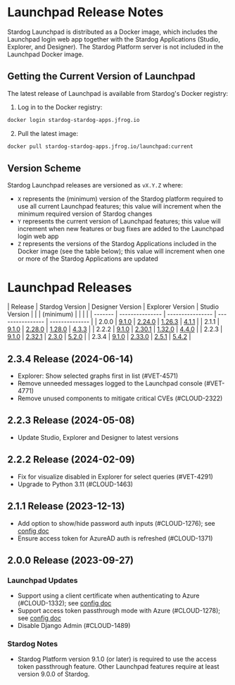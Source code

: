 # Launchpad Release Notes

Stardog Launchpad is distributed as a Docker image, which includes the Launchpad login web app together with the Stardog Applications (Studio, Explorer, and Designer). The Stardog Platform server is not included in the Launchpad Docker image.

## Getting the Current Version of Launchpad

The latest release of Launchpad is available from Stardog's Docker registry:

1. Log in to the Docker registry:

```bash
docker login stardog-stardog-apps.jfrog.io
```

2. Pull the latest image:

```bash
docker pull stardog-stardog-apps.jfrog.io/launchpad:current
```

## Version Scheme

Stardog Launchpad releases are versioned as `vX.Y.Z` where:

   - `X` represents the (minimum) version of the Stardog platform required to use all current Launchpad features; this value will increment when the minimum required version of Stardog changes
   - `Y` represents the current version of Launchpad features; this value will increment when new features or bug fixes are added to the Launchpad login web app
   - `Z` represents the versions of the Stardog Applications included in the Docker image (see the table below); this value will increment when one or more of the Stardog Applications are updated

# Launchpad Releases

| Release | Stardog Version | Designer Version | Explorer Version | Studio Version |
|         |    (minimum)    |                  |                  |                |
| ------- | --------------- | ---------------- | ---------------- | -------------- |
| 2.0.0   | [9.1.0](https://docs.stardog.com/release-notes/stardog-platform#910-release-2023-07-06) | [2.24.0](https://docs.stardog.com/release-notes/stardog-cloud/stardog-designer#v2240-release) | [1.26.3](https://docs.stardog.com/release-notes/stardog-cloud/stardog-explorer#v1263-release) | [4.1.1](https://docs.stardog.com/release-notes/stardog-cloud/stardog-studio#v411-release) |
| 2.1.1   | [9.1.0](https://docs.stardog.com/release-notes/stardog-platform#910-release-2023-07-06) | [2.28.0](https://docs.stardog.com/release-notes/stardog-cloud/stardog-designer#v2280-release) | [1.28.0](https://docs.stardog.com/release-notes/stardog-cloud/stardog-explorer#v1280-release) | [4.3.3](https://docs.stardog.com/release-notes/stardog-cloud/stardog-studio#v433-release) |
| 2.2.2   | [9.1.0](https://docs.stardog.com/release-notes/stardog-platform#910-release-2023-07-06) | [2.30.1](https://docs.stardog.com/release-notes/stardog-cloud/stardog-designer#v2301-release) | [1.32.0](https://docs.stardog.com/release-notes/stardog-cloud/stardog-explorer#v1320-release) | [4.4.0](https://docs.stardog.com/release-notes/stardog-cloud/stardog-studio#v440-release) |
| 2.2.3   | [9.1.0](https://docs.stardog.com/release-notes/stardog-platform#910-release-2023-07-06) | [2.32.1](https://docs.stardog.com/release-notes/stardog-cloud/stardog-designer#v2321-release) | [2.3.0](https://docs.stardog.com/release-notes/stardog-cloud/stardog-explorer#v230-release) | [5.2.0](https://docs.stardog.com/release-notes/stardog-cloud/stardog-studio#v520-release) |
| 2.3.4   | [9.1.0](https://docs.stardog.com/release-notes/stardog-platform#910-release-2023-07-06) | [2.33.0](https://docs.stardog.com/release-notes/stardog-cloud/stardog-designer#v2330-release) | [2.5.1](https://docs.stardog.com/release-notes/stardog-cloud/stardog-explorer#v251-release) | [5.4.2](https://docs.stardog.com/release-notes/stardog-cloud/stardog-studio#v542-release) |

## 2.3.4 Release (2024-06-14)

- Explorer: Show selected graphs first in list (#VET-4571)
- Remove unneeded messages logged to the Launchpad console (#VET-4771)
- Remove unused components to mitigate critical CVEs (#CLOUD-2322)

## 2.2.3 Release (2024-05-08)
- Update Studio, Explorer and Designer to latest versions

## 2.2.2 Release (2024-02-09)

- Fix for visualize disabled in Explorer for select queries (#VET-4291)
- Upgrade to Python 3.11 (#CLOUD-1463)

## 2.1.1 Release (2023-12-13)

- Add option to show/hide password auth inputs (#CLOUD-1276); see [config doc](./?tab=readme-ov-file#configuration-options)
- Ensure access token for AzureAD auth is refreshed (#CLOUD-1371)

## 2.0.0 Release (2023-09-27)

### Launchpad Updates
- Support using a client certificate when authenticating to Azure (#CLOUD-1332); see [config doc](./azure/client-certificate-config.md)
- Support access token passthrough mode with Azure (#CLOUD-1278); see [config doc](./azure/access-token-passthrough-mode.md)
- Disable Django Admin (#CLOUD-1489)

### Stardog Notes
- Stardog Platform version 9.1.0 (or later) is required to use the access token passthrough feature. Other Launchpad features require at least version 9.0.0 of Stardog.
